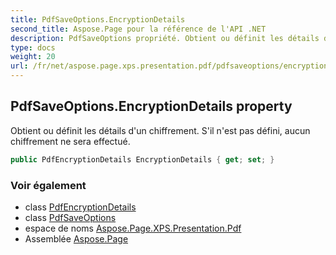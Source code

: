 ```yaml
---
title: PdfSaveOptions.EncryptionDetails
second_title: Aspose.Page pour la référence de l'API .NET
description: PdfSaveOptions propriété. Obtient ou définit les détails dun chiffrement. Sil nest pas défini aucun chiffrement ne sera effectué.
type: docs
weight: 20
url: /fr/net/aspose.page.xps.presentation.pdf/pdfsaveoptions/encryptiondetails/
---
```

## PdfSaveOptions.EncryptionDetails property

Obtient ou définit les détails d'un chiffrement. S'il n'est pas défini, aucun chiffrement ne sera effectué.

```csharp
public PdfEncryptionDetails EncryptionDetails { get; set; }
```

### Voir également

* class [PdfEncryptionDetails](../../pdfencryptiondetails/)
* class [PdfSaveOptions](../)
* espace de noms [Aspose.Page.XPS.Presentation.Pdf](../../pdfsaveoptions/)
* Assemblée [Aspose.Page](../../../)


